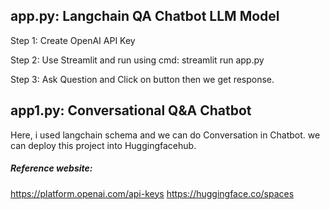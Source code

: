 ## app.py: Langchain QA Chatbot LLM Model

Step 1: Create OpenAI API Key

Step 2: Use Streamlit and run using cmd: streamlit run app.py

Step 3: Ask Question and Click on button then we get response.

## app1.py:  Conversational Q&A Chatbot
 Here, i used langchain schema and we can do Conversation in Chatbot. we can deploy this project into
 Huggingfacehub.
 
##### Reference website:
https://platform.openai.com/api-keys
https://huggingface.co/spaces
